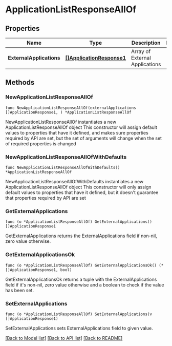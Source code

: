 # ApplicationListResponseAllOf

## Properties

Name | Type | Description | Notes
------------ | ------------- | ------------- | -------------
**ExternalApplications** | [**[]ApplicationResponse1**](ApplicationResponse1.md) | Array of External Applications | 

## Methods

### NewApplicationListResponseAllOf

`func NewApplicationListResponseAllOf(externalApplications []ApplicationResponse1, ) *ApplicationListResponseAllOf`

NewApplicationListResponseAllOf instantiates a new ApplicationListResponseAllOf object
This constructor will assign default values to properties that have it defined,
and makes sure properties required by API are set, but the set of arguments
will change when the set of required properties is changed

### NewApplicationListResponseAllOfWithDefaults

`func NewApplicationListResponseAllOfWithDefaults() *ApplicationListResponseAllOf`

NewApplicationListResponseAllOfWithDefaults instantiates a new ApplicationListResponseAllOf object
This constructor will only assign default values to properties that have it defined,
but it doesn't guarantee that properties required by API are set

### GetExternalApplications

`func (o *ApplicationListResponseAllOf) GetExternalApplications() []ApplicationResponse1`

GetExternalApplications returns the ExternalApplications field if non-nil, zero value otherwise.

### GetExternalApplicationsOk

`func (o *ApplicationListResponseAllOf) GetExternalApplicationsOk() (*[]ApplicationResponse1, bool)`

GetExternalApplicationsOk returns a tuple with the ExternalApplications field if it's non-nil, zero value otherwise
and a boolean to check if the value has been set.

### SetExternalApplications

`func (o *ApplicationListResponseAllOf) SetExternalApplications(v []ApplicationResponse1)`

SetExternalApplications sets ExternalApplications field to given value.



[[Back to Model list]](../README.md#documentation-for-models) [[Back to API list]](../README.md#documentation-for-api-endpoints) [[Back to README]](../README.md)


